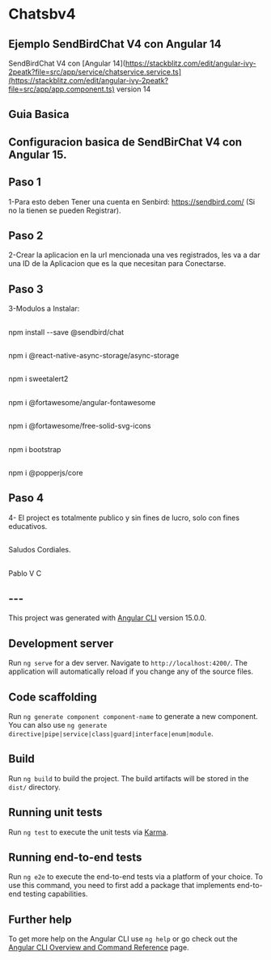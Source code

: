 # Chatsbv4
## Ejemplo SendBirdChat V4 con Angular 14
SendBirdChat V4 con [Angular 14](https://stackblitz.com/edit/angular-ivy-2peatk?file=src/app/service/chatservice.service.ts](https://stackblitz.com/edit/angular-ivy-2peatk?file=src/app/app.component.ts) version 14
## Guia Basica
## Configuracion basica de SendBirChat V4 con Angular 15.
## Paso 1
1-Para esto deben Tener una cuenta en Senbird: https://sendbird.com/ (Si no la tienen se pueden Registrar).
## Paso 2
2-Crear la aplicacion en la url mencionada una ves registrados, les va a dar una ID de la Aplicacion que es la que necesitan para Conectarse.
## Paso 3
3-Modulos a Instalar:
##
npm install --save @sendbird/chat
##
npm i @react-native-async-storage/async-storage
##
npm i sweetalert2
##
npm i @fortawesome/angular-fontawesome
##
npm i @fortawesome/free-solid-svg-icons
##
npm i bootstrap
##
npm i @popperjs/core

## Paso 4
4- El project es totalmente publico y sin fines de lucro, solo con fines educativos.
##
Saludos Cordiales.
##
Pablo V C

## ---


This project was generated with [Angular CLI](https://github.com/angular/angular-cli) version 15.0.0.

## Development server

Run `ng serve` for a dev server. Navigate to `http://localhost:4200/`. The application will automatically reload if you change any of the source files.

## Code scaffolding

Run `ng generate component component-name` to generate a new component. You can also use `ng generate directive|pipe|service|class|guard|interface|enum|module`.

## Build

Run `ng build` to build the project. The build artifacts will be stored in the `dist/` directory.

## Running unit tests

Run `ng test` to execute the unit tests via [Karma](https://karma-runner.github.io).

## Running end-to-end tests

Run `ng e2e` to execute the end-to-end tests via a platform of your choice. To use this command, you need to first add a package that implements end-to-end testing capabilities.

## Further help

To get more help on the Angular CLI use `ng help` or go check out the [Angular CLI Overview and Command Reference](https://angular.io/cli) page.
